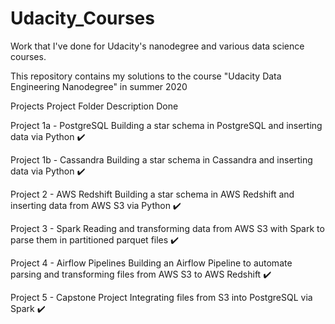 # Udacity_Courses
Work that I've done for Udacity's  nanodegree and various data science courses.

This repository contains my solutions to the course "Udacity Data Engineering Nanodegree" in summer 2020

Projects
Project Folder	Description	Done

Project 1a - PostgreSQL	Building a star schema in PostgreSQL and inserting data via Python	✔️

Project 1b - Cassandra	Building a star schema in Cassandra and inserting data via Python	 ✔️

Project 2 - AWS Redshift	Building a star schema in AWS Redshift and inserting data from AWS S3 via Python	✔️

Project 3 - Spark	Reading and transforming data from AWS S3 with Spark to parse them in partitioned parquet files	✔️

Project 4 - Airflow Pipelines	Building an Airflow Pipeline to automate parsing and transforming files from AWS S3 to AWS Redshift	✔️

Project 5 - Capstone Project	Integrating files from S3 into PostgreSQL via Spark	✔️
